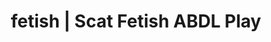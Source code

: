 ---
categories:
- NSFW Art
- Digital Dominance
- Sensual Cosplay
- ASMR Erotica
- Gothic Erotica
image: /assets/images/1747714247193.webp
layout: post
schema:
  description: Premium adult content featuring ABDL Play, Scat Fetish. High-quality
    visuals with sensual themes.
  keywords:
  - Mindful Kink
  - ABDL Play
  - POV Erotica
  - Latex Fetish
  - Erotic Audiobooks
  - ASMR Erotica
  - Scat Fetish
  name: 1747714247193 | ABDL Play Scat Fetish
  type: VisualArtwork
seo:
  description: Featured content with exclusive ABDL Play, Scat Fetish. HD images available.
  keywords: ABDL Play, Scat Fetish
  og_image: /assets/images/1747714247193.webp
  schema_type: VisualArtwork
tags:
- '#fetish'
- ABDL Play
- Scat Fetish
title: fetish | Scat Fetish ABDL Play
---